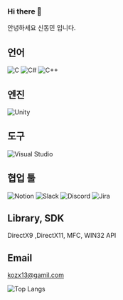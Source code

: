 ### Hi there 👋

안녕하세요 신동민 입니다.
## 언어
![C](https://img.shields.io/badge/c-%2300599C.svg?style=for-the-badge&logo=c&logoColor=white) ![C#](https://img.shields.io/badge/c%23-%23239120.svg?style=for-the-badge&logo=csharp&logoColor=white) ![C++](https://img.shields.io/badge/c++-%2300599C.svg?style=for-the-badge&logo=c%2B%2B&logoColor=white)
## 엔진
![Unity](https://img.shields.io/badge/unity-%23000000.svg?style=for-the-badge&logo=unity&logoColor=white)

## 도구
![Visual Studio](https://img.shields.io/badge/Visual%20Studio-5C2D91.svg?style=for-the-badge&logo=visual-studio&logoColor=white) 

## 협업 툴
![Notion](https://img.shields.io/badge/Notion-%23000000.svg?style=for-the-badge&logo=notion&logoColor=white) ![Slack](https://img.shields.io/badge/Slack-4A154B?style=for-the-badge&logo=slack&logoColor=white) ![Discord](https://img.shields.io/badge/Discord-7289DA?style=for-the-badge&logo=discord&logoColor=white) ![Jira](https://img.shields.io/badge/Jira-0052CC?style=for-the-badge&logo=Jira&logoColor=white)

## Library, SDK
DirectX9 ,DirectX11, MFC, WIN32 API

## Email
kozx13@gamil.com


![Top Langs](https://github-readme-stats.vercel.app/api/top-langs/?username=Dongmins11&layout=compact)

<!--
**Dongmins11/Dongmins11** is a ✨ _special_ ✨ repository because its `README.md` (this file) appears on your GitHub profile.

Here are some ideas to get you started:

- 🔭 I’m currently working on ...
- 🌱 I’m currently learning ...
- 👯 I’m looking to collaborate on ...
- 🤔 I’m looking for help with ...
- 💬 Ask me about ...
- 📫 How to reach me: ...
- 😄 Pronouns: ...
- ⚡ Fun fact: ...
-->

